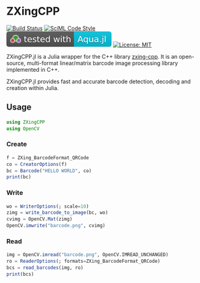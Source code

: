 # ZXingCPP

[![Build Status](https://github.com/rakeshksr/ZXingCPP.jl/actions/workflows/CI.yml/badge.svg?branch=main)](https://github.com/rakeshksr/ZXingCPP.jl/actions/workflows/CI.yml?query=branch%3Amain)
[![SciML Code Style](https://img.shields.io/static/v1?label=code%20style&message=SciML&color=9558b2&labelColor=389826)](https://github.com/SciML/SciMLStyle)
[![Aqua QA](https://raw.githubusercontent.com/JuliaTesting/Aqua.jl/master/badge.svg)](https://github.com/JuliaTesting/Aqua.jl)
[![License: MIT](https://img.shields.io/badge/License-MIT-green.svg)](https://github.com/rakeshksr/ZXingCPP.jl/blob/main/LICENSE)


ZXingCPP.jl is a Julia wrapper for the C++ library [zxing-cpp](https://github.com/zxing-cpp/zxing-cpp). It is an open-source, multi-format linear/matrix barcode image processing library implemented in C++.

ZXingCPP.jl provides fast and accurate barcode detection, decoding and creation within Julia.


## Usage
```julia
using ZXingCPP
using OpenCV
```
### Create
```julia
f = ZXing_BarcodeFormat_QRCode
co = CreatorOptions(f)
bc = Barcode("HELLO WORLD", co)
print(bc)
```
### Write
```julia
wo = WriterOptions(; scale=10)
zimg = write_barcode_to_image(bc, wo)
cvimg = OpenCV.Mat(zimg)
OpenCV.imwrite("barcode.png", cvimg)
```
### Read
```julia
img = OpenCV.imread("barcode.png", OpenCV.IMREAD_UNCHANGED)
ro = ReaderOptions(; formats=ZXing_BarcodeFormat_QRCode)
bcs = read_barcodes(img, ro)
print(bcs)
```
